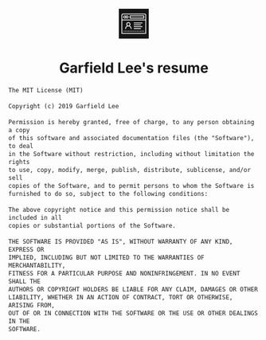 <p align="center">
  <a href="https://resume.550.moe">
    <img alt="Logo" src="src/images/icons8-resume_website.png" width="60" />
  </a>
</p>
<h1 align="center">
  Garfield Lee's resume
</h1>

```text
The MIT License (MIT)

Copyright (c) 2019 Garfield Lee

Permission is hereby granted, free of charge, to any person obtaining a copy
of this software and associated documentation files (the "Software"), to deal
in the Software without restriction, including without limitation the rights
to use, copy, modify, merge, publish, distribute, sublicense, and/or sell
copies of the Software, and to permit persons to whom the Software is
furnished to do so, subject to the following conditions:

The above copyright notice and this permission notice shall be included in all
copies or substantial portions of the Software.

THE SOFTWARE IS PROVIDED "AS IS", WITHOUT WARRANTY OF ANY KIND, EXPRESS OR
IMPLIED, INCLUDING BUT NOT LIMITED TO THE WARRANTIES OF MERCHANTABILITY,
FITNESS FOR A PARTICULAR PURPOSE AND NONINFRINGEMENT. IN NO EVENT SHALL THE
AUTHORS OR COPYRIGHT HOLDERS BE LIABLE FOR ANY CLAIM, DAMAGES OR OTHER
LIABILITY, WHETHER IN AN ACTION OF CONTRACT, TORT OR OTHERWISE, ARISING FROM,
OUT OF OR IN CONNECTION WITH THE SOFTWARE OR THE USE OR OTHER DEALINGS IN THE
SOFTWARE.
```
